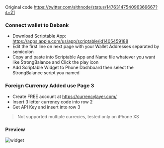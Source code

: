 Original code https://twitter.com/sithnode/status/1476314754096369667?s=21

### Connect wallet to Debank
- Download Scriptable App: https://apps.apple.com/us/app/scriptable/id1405459188
- Edit the first line on next page with your Wallet Addresses separated by semicolon
- Copy and paste into Scriptable App and Name file whatever you want like StrongBalance and Click the play icon
- Add Scriptable Widget to Phone Dashboard then select the StrongBalance script you named

### Foreign Currency Added use Page 3
- Create FREE account at https://currencylayer.com/
- Insert 3 letter currency code into row 2
- Get API Key and insert into row 3

> Not supported multiple currecies, tested only on iPhone XS

### Preview

![widget](https://user-images.githubusercontent.com/41826142/150638725-aea06204-4c9f-4c7e-a473-50074371493b.png)
